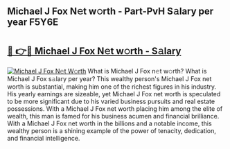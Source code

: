 ## Michael J Fox N𝚎t w𝚘rth - Part-PvH S𝚊lary per year F5Y6E

# <h2><a href="http://gc58ewd.nevu.top/?p=Michael+J+Fox">🔗 👉🔴 Michael J Fox N𝚎t w𝚘rth - S𝚊lary</a></h2>

[![Michael J Fox N𝚎t W𝚘rth](https://i.imgur.com/Oavwk0R.jpeg)](http://gc58ewd.nevu.top/?p=Michael+J+Fox)
What is Michael J Fox n𝚎t w𝚘rth? What is Michael J Fox s𝚊lary per year?
This wealthy person's Michael J Fox net worth is substantial, making him one of the richest figures in his industry. His yearly earnings are sizeable, yet Michael J Fox net worth is speculated to be more significant due to his varied business pursuits and real estate possessions. With a Michael J Fox net worth placing him among the elite of wealth, this man is famed for his business acumen and financial brilliance. With a Michael J Fox net worth in the billions and a notable income, this wealthy person is a shining example of the power of tenacity, dedication, and financial intelligence.
